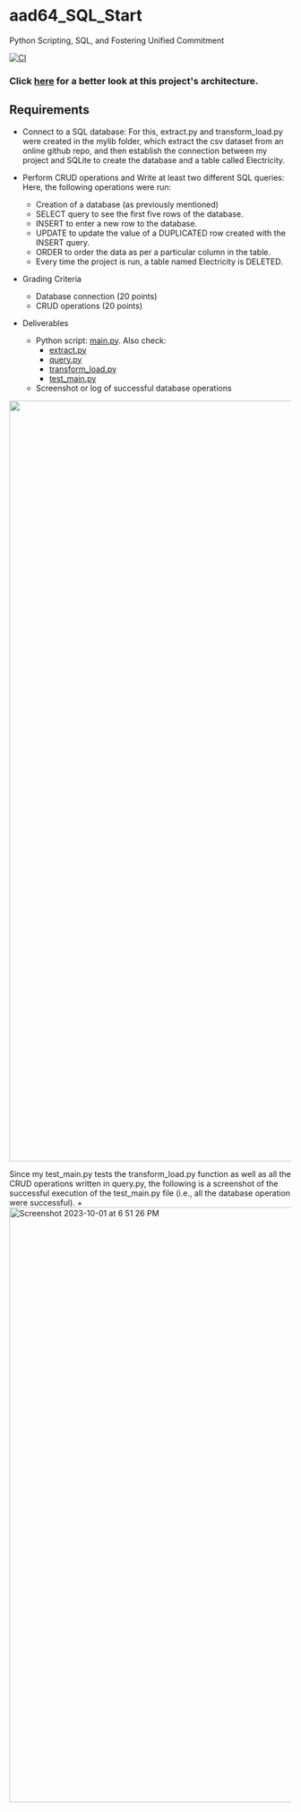 # aad64_SQL_Start
Python Scripting, SQL, and Fostering Unified Commitment

[![CI](https://github.com/nogibjj/aad64_SQL_Start/actions/workflows/actions.yml/badge.svg)](https://github.com/nogibjj/aad64_SQL_Start/actions/workflows/actions.yml)

### Click [here](https://github.com/nogibjj/aad64_SQL_Start/edit/main/Project_Architecture.png) for a better look at this project's architecture.

## Requirements
+ Connect to a SQL database:
    For this, extract.py and transform_load.py were created in the mylib folder, which extract the csv dataset from an online github repo, and then establish the connection between my project and SQLite to create the database and a table called Electricity. 

+ Perform CRUD operations and Write at least two different SQL queries:
    Here, the following operations were run:
    * Creation of a database (as previously mentioned)
    * SELECT query to see the first five rows of the database.
    * INSERT to enter a new row to the database. 
    * UPDATE to update the value of a DUPLICATED row created with the INSERT query. 
    * ORDER to order the data as per a particular column in the table.
    * Every time the project is run, a table named Electricity is DELETED.  

* Grading Criteria
    + Database connection (20 points)
    + CRUD operations (20 points)

* Deliverables
    + Python script: [main.py](https://github.com/nogibjj/aad64_SQL_Start/edit/main/main.py). Also check:
        * [extract.py](https://github.com/nogibjj/aad64_SQL_Start/edit/main/mylib/extract.py)
        * [query.py](https://github.com/nogibjj/aad64_SQL_Start/edit/main/mylib/query.py)
        * [transform_load.py](https://github.com/nogibjj/aad64_SQL_Start/edit/main/mylib/transform_load.py)
        * [test_main.py](https://github.com/nogibjj/aad64_SQL_Start/edit/main/test_main.py)
    + Screenshot or log of successful database operations
<p align = "center"><img width="1359" alt="Screenshot 2023-10-01 at 7 33 13 PM" src="https://github.com/nogibjj/aad64_SQL_Start/assets/143753050/7819188b-5b61-4865-9b76-8ff4822e42d0"></p>
  Since my test_main.py tests the transform_load.py function as well as all the CRUD operations written in query.py, the following is a screenshot of the successful execution of the test_main.py file (i.e., all the database operation were successful).
+ <img width="1063" alt="Screenshot 2023-10-01 at 6 51 26 PM" src="https://github.com/nogibjj/aad64_SQL_Start/assets/143753050/6fa5152b-f705-4b62-92ce-e2f4e513c906">




